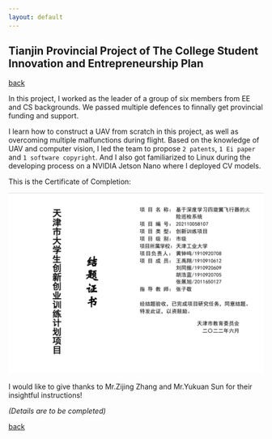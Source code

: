 ```yaml
---
layout: default
---
```


## Tianjin Provincial Project of The College Student Innovation and Entrepreneurship Plan 

[back](./)

In this project, I worked as the leader of a group of six members from EE and CS backgrounds.  We passed multiple defences to finnally get provincial funding and support. 

I learn how to construct a UAV from scratch in this project, as well as overcoming multiple malfunctions during flight. Based on the knowledge of UAV and computer vision, I led the team to propose `2 patents`, `1 Ei paper` and `1 software copyright`. And I also got familiarized to Linux during the developing process on a NVIDIA Jetson Nano where I deployed CV models.

This is the Certificate of Completion: 

![Certificate](./imgs/certificate1.jpg)

I would like to give thanks to Mr.Zijing Zhang and Mr.Yukuan Sun for their insightful instructions!

*(Details are to be completed)*

[back](./)
